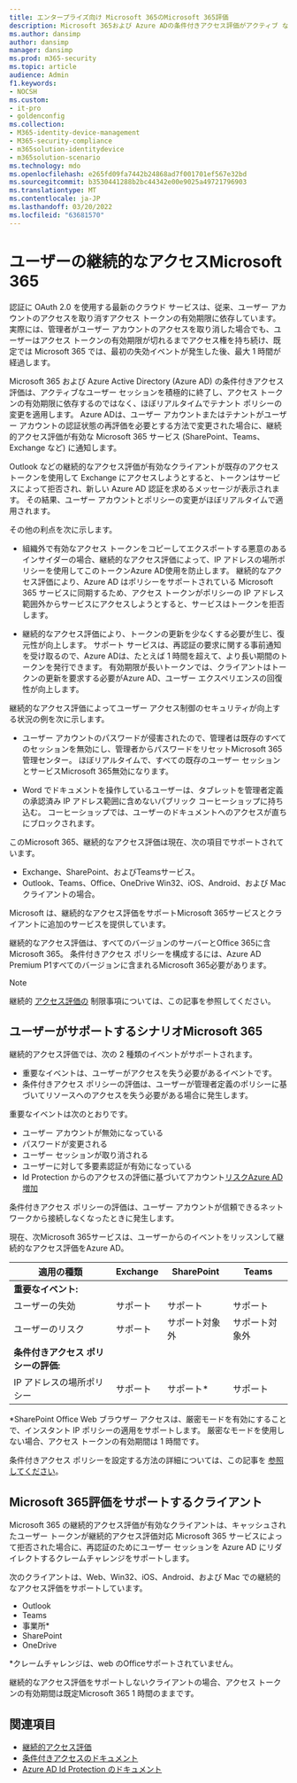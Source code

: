 ```yaml
---
title: エンタープライズ向け Microsoft 365のMicrosoft 365評価
description: Microsoft 365および Azure ADの条件付きアクセス評価がアクティブ なユーザー セッションを積極的に終了し、ほぼリアルタイムでテナント ポリシーの変更を適用する方法について説明します。
ms.author: dansimp
author: dansimp
manager: dansimp
ms.prod: m365-security
ms.topic: article
audience: Admin
f1.keywords:
- NOCSH
ms.custom:
- it-pro
- goldenconfig
ms.collection:
- M365-identity-device-management
- M365-security-compliance
- m365solution-identitydevice
- m365solution-scenario
ms.technology: mdo
ms.openlocfilehash: e265fd09fa7442b24868ad7f001701ef567e32bd
ms.sourcegitcommit: b3530441288b2bc44342e00e9025a49721796903
ms.translationtype: MT
ms.contentlocale: ja-JP
ms.lasthandoff: 03/20/2022
ms.locfileid: "63681570"
---
```

# <a name="continuous-access-evaluation-for-microsoft-365"></a>ユーザーの継続的なアクセスMicrosoft 365

認証に OAuth 2.0 を使用する最新のクラウド サービスは、従来、ユーザー アカウントのアクセスを取り消すアクセス トークンの有効期限に依存しています。 実際には、管理者がユーザー アカウントのアクセスを取り消した場合でも、ユーザーはアクセス トークンの有効期限が切れるまでアクセス権を持ち続け、既定では Microsoft 365 では、最初の失効イベントが発生した後、最大 1 時間が経過します。

Microsoft 365 および Azure Active Directory (Azure AD) の条件付きアクセス評価は、アクティブなユーザー セッションを積極的に終了し、アクセス トークンの有効期限に依存するのではなく、ほぼリアルタイムでテナント ポリシーの変更を適用します。 Azure ADは、ユーザー アカウントまたはテナントがユーザー アカウントの認証状態の再評価を必要とする方法で変更された場合に、継続的アクセス評価が有効な Microsoft 365 サービス (SharePoint、Teams、Exchange など) に通知します。

Outlook などの継続的なアクセス評価が有効なクライアントが既存のアクセス トークンを使用して Exchange にアクセスしようとすると、トークンはサービスによって拒否され、新しい Azure AD 認証を求めるメッセージが表示されます。 その結果、ユーザー アカウントとポリシーの変更がほぼリアルタイムで適用されます。

その他の利点を次に示します。

- 組織外で有効なアクセス トークンをコピーしてエクスポートする悪意のあるインサイダーの場合、継続的なアクセス評価によって、IP アドレスの場所ポリシーを使用してこのトークンAzure AD使用を防止します。 継続的なアクセス評価により、Azure AD はポリシーをサポートされている Microsoft 365 サービスに同期するため、アクセス トークンがポリシーの IP アドレス範囲外からサービスにアクセスしようとすると、サービスはトークンを拒否します。

- 継続的なアクセス評価により、トークンの更新を少なくする必要が生じ、復元性が向上します。 サポート サービスは、再認証の要求に関する事前通知を受け取るので、Azure ADは、たとえば 1 時間を超えて、より長い期間のトークンを発行できます。 有効期限が長いトークンでは、クライアントはトークンの更新を要求する必要がAzure AD、ユーザー エクスペリエンスの回復性が向上します。

継続的なアクセス評価によってユーザー アクセス制御のセキュリティが向上する状況の例を次に示します。

- ユーザー アカウントのパスワードが侵害されたので、管理者は既存のすべてのセッションを無効にし、管理者からパスワードをリセットMicrosoft 365 管理センター。 ほぼリアルタイムで、すべての既存のユーザー セッションとサービスMicrosoft 365無効になります。

- Word でドキュメントを操作しているユーザーは、タブレットを管理者定義の承認済み IP アドレス範囲に含めないパブリック コーヒーショップに持ち込む。 コーヒーショップでは、ユーザーのドキュメントへのアクセスが直ちにブロックされます。

このMicrosoft 365、継続的なアクセス評価は現在、次の項目でサポートされています。

- Exchange、SharePoint、およびTeamsサービス。
- Outlook、Teams、Office、OneDrive Win32、iOS、Android、および Mac クライアントの場合。

Microsoft は、継続的なアクセス評価をサポートMicrosoft 365サービスとクライアントに追加のサービスを提供しています。

継続的なアクセス評価は、すべてのバージョンのサーバーとOffice 365に含Microsoft 365。 条件付きアクセス ポリシーを構成するには、Azure AD Premium P1すべてのバージョンに含まれるMicrosoft 365必要があります。

> [!NOTE]
> 継続的 [アクセス評価の](/azure/active-directory/conditional-access/concept-continuous-access-evaluation#limitations) 制限事項については、この記事を参照してください。

## <a name="scenarios-supported-by-microsoft-365"></a>ユーザーがサポートするシナリオMicrosoft 365

継続的アクセス評価では、次の 2 種類のイベントがサポートされます。

- 重要なイベントは、ユーザーがアクセスを失う必要があるイベントです。
- 条件付きアクセス ポリシーの評価は、ユーザーが管理者定義のポリシーに基づいてリソースへのアクセスを失う必要がある場合に発生します。

重要なイベントは次のとおりです。

- ユーザー アカウントが無効になっている
- パスワードが変更される
- ユーザー セッションが取り消される
- ユーザーに対して多要素認証が有効になっている
- Id Protection からのアクセスの評価に基づいてアカウント[リスクAzure AD増加](/azure/active-directory/identity-protection/overview-identity-protection)

条件付きアクセス ポリシーの評価は、ユーザー アカウントが信頼できるネットワークから接続しなくなったときに発生します。

現在、次Microsoft 365サービスは、ユーザーからのイベントをリッスンして継続的なアクセス評価をAzure AD。

|適用の種類|Exchange|SharePoint|Teams|
|---|---|---|---|
|**重要なイベント:**||||
|ユーザーの失効|サポート|サポート|サポート|
|ユーザーのリスク|サポート|サポート対象外|サポート対象外|
|**条件付きアクセス ポリシーの評価:**||||
|IP アドレスの場所ポリシー|サポート|サポート\*|サポート|

\*SharePoint Office Web ブラウザー アクセスは、厳密モードを有効にすることで、インスタント IP ポリシーの適用をサポートします。 厳密なモードを使用しない場合、アクセス トークンの有効期間は 1 時間です。

条件付きアクセス ポリシーを設定する方法の詳細については、この記事を [参照してください](/azure/active-directory/conditional-access/overview)。

## <a name="microsoft-365-clients-supporting-continuous-access-evaluation"></a>Microsoft 365評価をサポートするクライアント

Microsoft 365 の継続的アクセス評価が有効なクライアントは、キャッシュされたユーザー トークンが継続的アクセス評価対応 Microsoft 365 サービスによって拒否された場合に、再認証のためにユーザー セッションを Azure AD にリダイレクトするクレームチャレンジをサポートします。

次のクライアントは、Web、Win32、iOS、Android、および Mac での継続的なアクセス評価をサポートしています。

- Outlook
- Teams
- 事業所\*
- SharePoint
- OneDrive

\*クレームチャレンジは、web のOfficeサポートされていません。

継続的なアクセス評価をサポートしないクライアントの場合、アクセス トークンの有効期間は既定Microsoft 365 1 時間のままです。

## <a name="see-also"></a>関連項目

- [継続的アクセス評価](/azure/active-directory/conditional-access/concept-continuous-access-evaluation)
- [条件付きアクセスのドキュメント](/azure/active-directory/conditional-access/overview)
- [Azure AD Id Protection のドキュメント](/azure/active-directory/identity-protection/overview-identity-protection)
